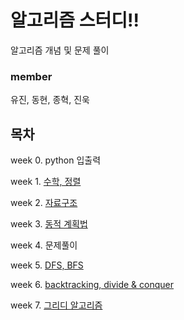 # 알고리즘 스터디!!
알고리즘 개념 및 문제 풀이


### member
유진, 동현, 종혁, 진욱

## 목차
week 0. python 입출력

week 1. [수학, 정렬](doc/week1_sort.md)

week 2. [자료구조](doc/week2_datastructure.md)

week 3. [동적 계획법](doc/week3_dynamic_programming.md)

week 4. 문제풀이

week 5. [DFS, BFS](doc/week5_DFS_BFS.md)

week 6. [backtracking, divide & conquer](doc/week6_backtracking.md)

week 7. [그리디 알고리즘]()